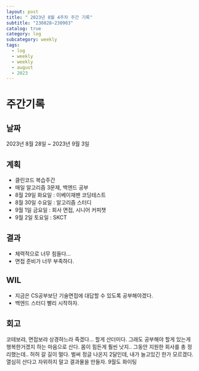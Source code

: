 ```yaml
---
layout: post
title: " 2023년 8월 4주차 주간 기록"
subtitle: "230828~230903"
catalog: true
category: log
subcategory: weekly
tags:
  - log
  - weekly
  - weekly
  - august
  - 2023
---
```


# 주간기록

## 날짜

2023년 8월 28일 ~ 2023년 9월 3일

## 계획

- 클린코드 복습주간
- 매일 알고리즘 3문제, 백엔드 공부
- 8월 29일 화요일 : 이베이재팬 코딩테스트
- 8월 30일 수요일 : 알고리즘 스터디
- 9월 1일 금요일 : 회사 면접, 시니어 커피챗
- 9월 2일 토요일 : SKCT

## 결과

- 체력적으로 너무 힘들다...
- 면접 준비가 너무 부족하다.

## WIL

- 지금은 CS공부보단 기술면접에 대답할 수 있도록 공부해야겠다.
- 백엔드 스터디 빨리 시작하자.

## 회고

코테보랴, 면접보랴 상경하느라 죽겠다... 할게 산더미다. 그래도 공부해야 할게 있는게 행복한거겠지 하는 마음으로 산다. 몸이 힘든게 훨씬 낫지.. 그동안 지원한 회사를 총 정리했는데.. 허허 갈 길이 멀다. 벌써 정글 나온지 2달인데, 내가 늘고있긴 한가 모르겠다. 열심히 산다고 자위하지 말고 결과물을 만들자. 9월도 화이팅
